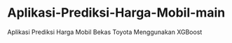 # Aplikasi-Prediksi-Harga-Mobil-main
 Aplikasi Prediksi Harga Mobil Bekas Toyota Menggunakan XGBoost
